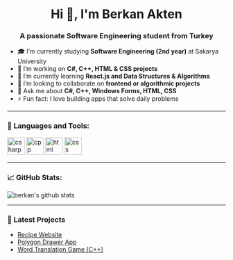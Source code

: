 <h1 align="center">Hi 👋, I'm Berkan Akten</h1>
<h3 align="center">A passionate Software Engineering student from Turkey</h3>

- 🎓 I’m currently studying **Software Engineering (2nd year)** at Sakarya University  
- 🔭 I’m working on **C#, C++, HTML & CSS projects**  
- 🌱 I’m currently learning **React.js and Data Structures & Algorithms**  
- 👯 I’m looking to collaborate on **frontend or algorithmic projects**  
- 💬 Ask me about **C#, C++, Windows Forms, HTML, CSS**   
- ⚡ Fun fact: I love building apps that solve daily problems

---

### 🚀 **Languages and Tools:**

<p align="left">
  <img src="https://cdn.jsdelivr.net/gh/devicons/devicon/icons/csharp/csharp-original.svg" alt="csharp" width="40" height="40"/>
  <img src="https://cdn.jsdelivr.net/gh/devicons/devicon/icons/cplusplus/cplusplus-original.svg" alt="cpp" width="40" height="40"/>
  <img src="https://cdn.jsdelivr.net/gh/devicons/devicon/icons/html5/html5-original.svg" alt="html" width="40" height="40"/>
  <img src="https://cdn.jsdelivr.net/gh/devicons/devicon/icons/css3/css3-original.svg" alt="css" width="40" height="40"/>
</p>

---

### 📈 **GitHub Stats:**

<p align="left">
  <img src="https://github-readme-stats.vercel.app/api?username=aktenberkan&show_icons=true&theme=radical" alt="berkan's github stats" />
</p>

---

### 📝 **Latest Projects**

- [Recipe Website](https://github.com/aktenberkan/RecipeWebsite)
- [Polygon Drawer App](https://github.com/aktenberkan/PolygonDrawerApp)
- [Word Translation Game (C++)](https://github.com/aktenberkan/WordTranslationGame)
